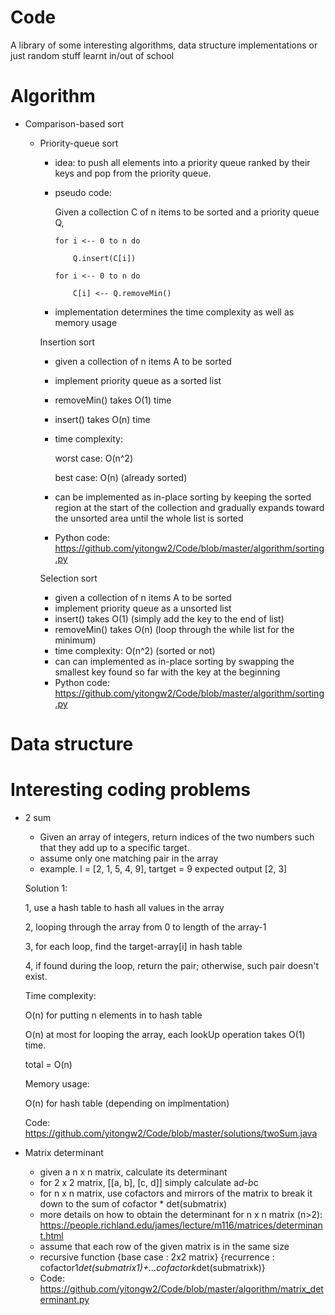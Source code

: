 # Code
A library of some interesting algorithms, data structure implementations or just random stuff learnt in/out of school

# Algorithm 

* Comparison-based sort 
  * Priority-queue sort
    * idea: to push all elements into a priority queue ranked by their keys and pop from the priority queue.
    * pseudo code: 
      
      Given a collection C of n items to be sorted and a priority queue Q,
      
          for i <-- 0 to n do
      
              Q.insert(C[i])
        
          for i <-- 0 to n do
      
              C[i] <-- Q.removeMin()
        
    * implementation determines the time complexity as well as memory usage
 
 
    Insertion sort
    - given a collection of n items A to be sorted
    - implement priority queue as a sorted list 
    - removeMin() takes O(1) time
    - insert() takes O(n) time
    - time complexity:
    
      worst case: O(n^2)
      
      best case: O(n) (already sorted)
    - can be implemented as in-place sorting by keeping the sorted region at the start of the collection and
      gradually expands toward the unsorted area until the whole list is sorted
    - Python code: https://github.com/yitongw2/Code/blob/master/algorithm/sorting.py
    
    Selection sort 
    - given a collection of n items A to be sorted
    - implement priority queue as a unsorted list
    - insert() takes O(1) (simply add the key to the end of list)
    - removeMin() takes O(n) (loop through the while list for the minimum)
    - time complexity: O(n^2) (sorted or not)
    - can can implemented as in-place sorting by swapping the smallest key found so far with the key at the beginning
    - Python code: https://github.com/yitongw2/Code/blob/master/algorithm/sorting.py
    
    
    
      
    
   

# Data structure


# Interesting coding problems

* 2 sum
  - Given an array of integers, return indices of the two numbers such that they add up to a specific target.
  - assume only one matching pair in the array
  - example. l = [2, 1, 5, 4, 9], tartget = 9
             expected output [2, 3]
  
  Solution 1:
  
    1, use a hash table to hash all values in the array
    
    2, looping through the array from 0 to length of the array-1
    
    3, for each loop, find the target-array[i] in hash table
    
    4, if found during the loop, return the pair; otherwise, such pair doesn't exist.
    
    Time complexity: 
    
    O(n) for putting n elements in to hash table
    
    O(n) at most for looping the array, each lookUp operation takes O(1) time.
    
    total = O(n) 
    
    Memory usage: 
    
    O(n) for hash table (depending on implmentation)
    
    Code: https://github.com/yitongw2/Code/blob/master/solutions/twoSum.java
              
              
              
              
 

* Matrix determinant
  - given a n x n matrix, calculate its determinant 
  - for 2 x 2 matrix, [[a, b], [c, d]]  simply calculate a*d-b*c
  - for n x n matrix, use cofactors and mirrors of the matrix to break it down to the sum of cofactor * det(submatrix)
  - more details on how to obtain the determinant for n x n matrix (n>2): https://people.richland.edu/james/lecture/m116/matrices/determinant.html
  - assume that each row of the given matrix is in the same size
  - recursive function {base case : 2x2 matrix}
                       {recurrence : cofactor1*det(submatrix1)+...cofactork*det(submatrixk)}
  - Code: https://github.com/yitongw2/Code/blob/master/algorithm/matrix_determinant.py
  
  
  
  
